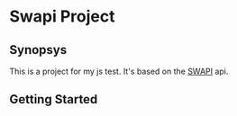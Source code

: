# Swapi Project

## Synopsys

This is a project for my js test. It's based on the [SWAPI](https://swapi.co/) api.

## Getting Started